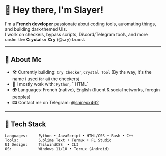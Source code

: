 # 👋 Hey there, I'm Slayer!

I'm a **French developer** passionate about coding tools, automating things, and building dark-themed UIs.  
I work on checkers, bypass scripts, Discord/Telegram tools, and more under the **Crystal** or **Cry** (@cry) brand.

---

## 🧠 About Me

- 🛠️ Currently building: `Cry Checker`, `Crystal Tool` (By the way, it's the name I used for all the checkers)
- 💬 I mostly work with: `Python`, ``HTML`
- 🌍 Languages: French (native), English (fluent & social networks, foregin peoples)  
- 📟 Contact me on Telegram: [@snipexx462](https://t.me/snipexx462)

---

## 🧰 Tech Stack

```text
Languages:     Python • JavaScript • HTML/CSS • Bash • C++
Tools:         Sublime Text • Termux • FL Studio 
UI Design:     TailwindCSS  • CLI
OS:            Windows 11/10 • Termux (Android)
